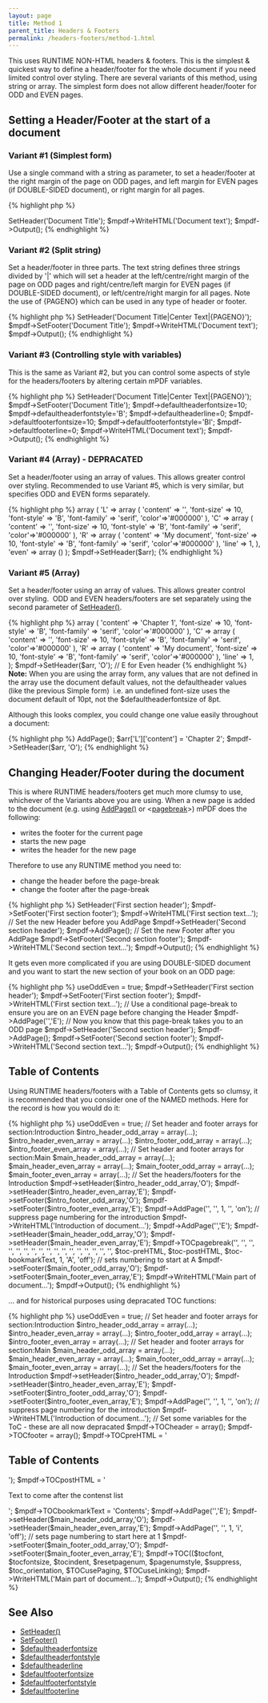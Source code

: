 ```yaml
---
layout: page
title: Method 1
parent_title: Headers & Footers
permalink: /headers-footers/method-1.html
---
```


<div id="bpmbook" class="bpmbook" style="direction:ltr;">
<div class="topic_user_field">
<div id="U0">
<p>This uses <span class="smallblock">RUNTIME</span> <span class="smallblock">NON-HTML</span> headers &amp; footers. This is the simplest &amp; quickest way to define a header/footer for the whole document if you need limited control over styling. There are several variants of this method, using string or array. The simplest form does not allow different header/footer for <span class="smallblock">ODD</span> and <span class="smallblock">EVEN</span> pages.</p>
<h2>Setting a Header/Footer at the start of a document

</h2>
<h3>Variant #1 (Simplest form)</h3>
<p>Use a single command with a string as parameter, to set a header/footer at the right margin of the page on <span class="smallblock">ODD</span> pages, and left margin for <span class="smallblock">EVEN</span> pages (if <span class="smallblock">DOUBLE-SIDED</span> document), or right margin for all pages.</p>

{% highlight php %}
<?php

$mpdf = new mPDF();

$mpdf->SetHeader('Document Title');

$mpdf->WriteHTML('Document text');

$mpdf->Output();
{% endhighlight %}

<h3>Variant #2 (Split string)</h3>
<p>Set a header/footer in three parts. The text string defines three strings divided by '|' which will set a header at the left/centre/right margin of the page on <span class="smallblock">ODD</span> pages and right/centre/left margin for <span class="smallblock">EVEN</span> pages (if&nbsp; <span class="smallblock">DOUBLE-SIDED</span> document), or left/centre/right margin for all pages. Note the use of {PAGENO} which can be used in any type of header or footer.</p>

{% highlight php %}
<?php

$mpdf = new mPDF();

$mpdf->SetHeader('Document Title|Center Text|{PAGENO}');

$mpdf->SetFooter('Document Title');

$mpdf->WriteHTML('Document text');

$mpdf->Output();
{% endhighlight %}

<h3>Variant #3 (Controlling style with variables)</h3>
<p>This is the same as Variant #2, but you can control some aspects of style for the headers/footers by altering certain mPDF variables.</p>

{% highlight php %}
<?php

$mpdf = new mPDF();

$mpdf->SetHeader('Document Title|Center Text|{PAGENO}');

$mpdf->SetFooter('Document Title');

$mpdf->defaultheaderfontsize=10;

$mpdf->defaultheaderfontstyle='B';

$mpdf->defaultheaderline=0;

$mpdf->defaultfooterfontsize=10;

$mpdf->defaultfooterfontstyle='BI';

$mpdf->defaultfooterline=0;

$mpdf->WriteHTML('Document text');

$mpdf->Output();
{% endhighlight %}

<h3>Variant #4 (Array) - DEPRACATED

</h3>
<p>Set a header/footer using an array of values. This allows greater control over styling. Recommended to use Variant #5, which is very similar, but specifies <span class="smallblock">ODD</span> and <span class="smallblock">EVEN</span> forms separately.</p>

{% highlight php %}
<?php

$arr = array (

  'odd' => array (

    'L' => array (

      'content' => '',

      'font-size' => 10,

      'font-style' => 'B',

      'font-family' => 'serif',

      'color'=>'#000000'

    ),

    'C' => array (

      'content' => '',

      'font-size' => 10,

      'font-style' => 'B',

      'font-family' => 'serif',

      'color'=>'#000000'

    ),

    'R' => array (

      'content' => 'My document',

      'font-size' => 10,

      'font-style' => 'B',

      'font-family' => 'serif',

      'color'=>'#000000'

    ),

    'line' => 1,

  ),

  'even' => array ()

);

$mpdf->SetHeader($arr);
{% endhighlight %}

<h3>Variant #5 (Array)

</h3>
<p>Set a header/footer using an array of values. This allows greater control over styling.&nbsp; <span class="smallblock">ODD</span> and <span class="smallblock">EVEN</span> headers/footers are set separately using the second parameter of <a href="/reference/mpdf-functions/setheader.html">SetHeader()</a>.</p>

{% highlight php %}
<?php

$arr = array (

    'L' => array (

      'content' => 'Chapter 1',

      'font-size' => 10,

      'font-style' => 'B',

      'font-family' => 'serif',

      'color'=>'#000000'

    ),

    'C' => array (

      'content' => '',

      'font-size' => 10,

      'font-style' => 'B',

      'font-family' => 'serif',

      'color'=>'#000000'

    ),

    'R' => array (

      'content' => 'My document',

      'font-size' => 10,

      'font-style' => 'B',

      'font-family' => 'serif',

      'color'=>'#000000'

    ),

    'line' => 1,

);

$mpdf->SetHeader($arr, 'O');  // E for Even header
{% endhighlight %}

<div class="alert alert-info" role="alert"><b>Note:</b> When you are using the array form, any values that are not defined in the array use the document default values, not the defaultheader values (like the previous Simple form)&nbsp; i.e. an undefined font-size uses the document default of 10pt, not the <span class="parameter">$defaultheaderfontsize</span> of 8pt.</div>
<p>Although this looks complex, you could change one value easily throughout a document:</p>

{% highlight php %}
<?php

// following from above...

$mpdf->AddPage();

$arr['L']['content'] = 'Chapter 2';

$mpdf->SetHeader($arr, 'O');
{% endhighlight %}

<h2>Changing Header/Footer during the document</h2>
<p>This is where <span class="smallblock">RUNTIME</span> headers/footers get much more clumsy to use, whichever of the Variants above you are using. When a new page is added to the document (e.g. using <a href="/reference/mpdf-functions/addpage.html">AddPage()</a> or &lt;<a href="/reference/html-control-tags/pagebreak.html">pagebreak</a>&gt;) mPDF does the following:</p>
<ul>
<li>writes the footer for the current page</li>
<li>starts the new page</li>
<li>writes the header for the new page</li>
</ul>
<p>Therefore to use any <span class="smallblock">RUNTIME</span> method you need to:</p>
<ul>
<li>change the header before the page-break</li>
<li>change the footer after the page-break

</li>
</ul>

{% highlight php %}
<?php

$mpdf = new mPDF();

$mpdf->SetHeader('First section header');

$mpdf->SetFooter('First section footer');

$mpdf->WriteHTML('First section text...');

// Set the new Header before you AddPage

$mpdf->SetHeader('Second section header');

$mpdf->AddPage();

// Set the new Footer after you AddPage

$mpdf->SetFooter('Second section footer');

$mpdf->WriteHTML('Second section text...');

$mpdf->Output();
{% endhighlight %}

<p>It gets even more complicated if you are using <span class="smallblock">DOUBLE-SIDED</span> document and you want to start the new section of your book on an <span class="smallblock">ODD</span> page:</p>

{% highlight php %}
<?php

$mpdf = new mPDF();

$mpdf->useOddEven = true;

$mpdf->SetHeader('First section header');

$mpdf->SetFooter('First section footer');

$mpdf->WriteHTML('First section text...');

// Use a conditional page-break to ensure you are on an EVEN page before changing the Header

$mpdf->AddPage('','E');

// Now you know that this page-break takes you to an ODD page

$mpdf->SetHeader('Second section header');

$mpdf->AddPage();

$mpdf->SetFooter('Second section footer');

$mpdf->WriteHTML('Second section text...');

$mpdf->Output();
{% endhighlight %}

<h2>Table of Contents</h2>
<p>Using <span class="smallblock">RUNTIME</span> headers/footers with a Table of Contents gets so clumsy, it is recommended that you consider one of the <span class="smallblock">NAMED</span> methods. Here for the record is how you would do it:</p>

{% highlight php %}
<?php

$mpdf = new mPDF();

$mpdf->useOddEven = true;

// Set header and footer arrays for section:Introduction

$intro_header_odd_array = array(...);

$intro_header_even_array = array(...);

$intro_footer_odd_array = array(...);

$intro_footer_even_array = array(...);

// Set header and footer arrays for section:Main

$main_header_odd_array = array(...);

$main_header_even_array = array(...);

$main_footer_odd_array = array(...);

$main_footer_even_array = array(...);

// Set the headers/footers for the Introduction

$mpdf->setHeader($intro_header_odd_array,'O');

$mpdf->setHeader($intro_header_even_array,'E');

$mpdf->setFooter($intro_footer_odd_array,'O');

$mpdf->setFooter($intro_footer_even_array,'E');

$mpdf->AddPage('', '', 1, '', 'on');    // suppress page numbering for the introduction

$mpdf->WriteHTML('Introduction of document...');

$mpdf->AddPage('','E');

$mpdf->setHeader($main_header_odd_array,'O');

$mpdf->setHeader($main_header_even_array,'E');

$mpdf->TOCpagebreak('', '', '', '', '', '', '', '', '', '', '', '', '', '', '', '', '', 

   $toc-preHTML, $toc-postHTML, $toc-bookmarkText, 1, 'A', 'off');    // sets numbering to start at A

$mpdf->setFooter($main_footer_odd_array,'O');

$mpdf->setFooter($main_footer_even_array,'E');

$mpdf->WriteHTML('Main part of document...');

$mpdf->Output();
{% endhighlight %}

<p>... and for historical purposes using depracated TOC functions:</p>

{% highlight php %}
<?php

$mpdf = new mPDF();

$mpdf->useOddEven = true;

// Set header and footer arrays for section:Introduction

$intro_header_odd_array = array(...);

$intro_header_even_array = array(...);

$intro_footer_odd_array = array(...);

$intro_footer_even_array = array(...);

// Set header and footer arrays for section:Main

$main_header_odd_array = array(...);

$main_header_even_array = array(...);

$main_footer_odd_array = array(...);

$main_footer_even_array = array(...);

// Set the headers/footers for the Introduction

$mpdf->setHeader($intro_header_odd_array,'O');

$mpdf->setHeader($intro_header_even_array,'E');

$mpdf->setFooter($intro_footer_odd_array,'O');

$mpdf->setFooter($intro_footer_even_array,'E');

$mpdf->AddPage('', '', 1, '', 'on');    // suppress page numbering for the introduction

$mpdf->WriteHTML('Introduction of document...');

// Set some variables for the ToC - these are all now depracated

$mpdf->TOCheader = array();

$mpdf->TOCfooter = array();

$mpdf->TOCpreHTML = '<h2>Table of Contents</h2>');

$mpdf->TOCpostHTML = '<p>Text to come after the contenst list</p>';

$mpdf->TOCbookmarkText = 'Contents';

$mpdf->AddPage('','E');

$mpdf->setHeader($main_header_odd_array,'O');

$mpdf->setHeader($main_header_even_array,'E');

$mpdf->AddPage('', '', 1, 'i', 'off');    // sets page numbering to start here at 1

$mpdf->setFooter($main_footer_odd_array,'O');

$mpdf->setFooter($main_footer_even_array,'E');

$mpdf->TOC(($tocfont, $tocfontsize, $tocindent, $resetpagenum, $pagenumstyle, $suppress, $toc_orientation, $TOCusePaging, $TOCuseLinking);

$mpdf->WriteHTML('Main part of document...');

$mpdf->Output();
{% endhighlight %}

<h2>See Also</h2>
<ul>
<li class="manual_boxlist"><a href="/reference/mpdf-functions/setfooter.html">SetHeader()</a></li>
<li class="manual_boxlist"><a href="/reference/mpdf-functions/setfooter.html">SetFooter()</a></li>
<li class="manual_boxlist"><a href="/reference/mpdf-variables/defaultheaderfontsize.html">$defaultheaderfontsize</a></li>
<li class="manual_boxlist"><a href="/reference/mpdf-variables/defaultheaderfontstyle.html">$defaultheaderfontstyle</a></li>
<li class="manual_boxlist"><a href="/reference/mpdf-variables/defaultheaderline.html">$defaultheaderline</a></li>
<li class="manual_boxlist"><a href="/reference/mpdf-variables/defaultfooterfontsize.html">$defaultfooterfontsize</a></li>
<li class="manual_boxlist"><a href="/reference/mpdf-variables/defaultfooterline.html">$defaultfooterfontstyle</a></li>
<li class="manual_boxlist"><a href="/reference/mpdf-variables/defaultfooterline.html">$defaultfooterline</a></li>
</ul>
<p>&nbsp;</p>
</div>
</div>

